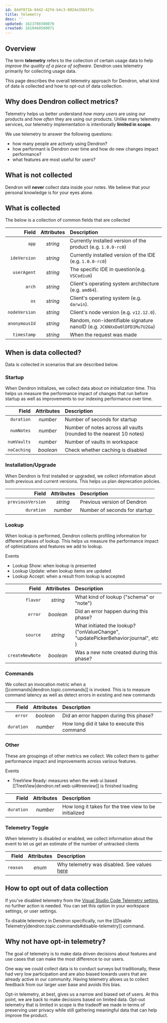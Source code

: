 ```yaml
---
id: 84df871b-9442-42fd-b4c3-0024e35b5f3c
title: Telemetry
desc: ''
updated: 1623700308070
created: 1619460500071
---
```


## Overview

The term **telemetry** refers to the collection of certain usage data to help _improve the quality of a piece of software_. Dendron uses telemetry primarily for collecting usage data.

This page describes the overall telemetry approach for Dendron, what kind of data is collected and how to opt-out of data collection.

## Why does Dendron collect metrics?

Telemetry helps us better understand _how many users_ are using our products and _how often_ they are using our products. Unlike many telemetry services, our telemetry implementation is intentionally **limited in scope**.

We use telemetry to answer the following questions: 
  - how many people are actively using Dendron?
  - how performant is Dendron over time and how do new changes impact performance?
  - what features are most useful for users?

## What is not collected

Dendron will **never** collect data inside your notes. We believe that your personal knowledge is for your eyes alone. 

## What is collected

The below is a collection of common fields that are collected

|          Field | Attributes | Description                                                                            |
| -------------: | :--------: | :------------------------------------------------------------------------------------- |
|      `app` |  _string_  | Currently installed version of the product (e.g. `1.0.0-rc0`)                          |
|      `ideVersion` |  _string_  | Currently installed version of the IDE (e.g. `1.0.0-rc0`)                          |
|      `userAgent` |  _string_  |  The specific IDE in question(e.g. `VSCodium`)                          |
|         `arch` |  _string_  | Client's operating system architecture (e.g. `amd64`).                                 |
|           `os` |  _string_  | Client's operating system (e.g. `darwin`).                                             |
| `nodeVersion` |  _string_  | Client's node version (e.g. `v12.12.0`).                                               |
|    `anonymousId` |  _string_  | Random, non-identifiable signature nanoID (e.g. `JC6NXxDa0lDFD1Mu7U2Ga`) |
|    `timestamp` |  _string_  | When the request was made   |
  

## When is data collected?

Data is collected in scenarios that are described below. 

### Startup 

When Dendron initializes, we collect data about on initialization time. This helps us measure the performance impact of changes that run before startup as well as improvements to our indexing performance over time. 

|          Field | Attributes | Description                                                                            |
| -------------: | :--------: | :------------------------------------------------------------------------------------- |
|      `duration` |  _number_| Number of seconds for startup
|      `numNotes` |  _number_| Number of notes across all vaults (rounded to the nearest 10 notes) |
|      `numVaults` |  _number_| Number of vaults in workspace |
|      `noCaching` |  _boolean_| Check whether caching is disabled |


### Installation/Upgrade 
When Dendron is first installed or upgraded, we collect information about both previous and current versions. This helps us plan deprecation policies. 


|          Field | Attributes | Description                                                                            |
| -------------: | :--------: | :------------------------------------------------------------------------------------- |
|      `previousVersion` |  _string_| Previous version of Dendron |
|      `duration` |  _number_| Number of seconds for startup

### Lookup

When lookup is performed, Dendron collects profiling information for different phases of lookup. This helps us measure the performance impact of optimizations and features we add to lookup.

Events
- Lookup Show: when lookup is presented
- Lookup Update: when lookup items are updated
- Lookup Accept: when a result from lookup is accepted


|          Field | Attributes | Description                                                                            |
| -------------: | :--------: | :------------------------------------------------------------------------------------- |
|      `flavor` |  _string_| What kind of lookup ("schema" or "note") |
|      `error` |  _boolean_| Did an error happen during this phase? |
|      `source` |  _string_| What initiated the lookup? ("onValueChange", "updatePickerBehavior:journal", etc ) |
|      `createNewNote` |  _boolean_| Was a new note created during this phase? |

### Commands

We collect an invocation metric when a [[commands|dendron.topic.commands]] is invoked. This is to measure command latency as well as detect errors in existing and new commands


|          Field | Attributes | Description                                                                            |
| -------------: | :--------: | :------------------------------------------------------------------------------------- |
|      `error` |  _boolean_| Did an error happen during this phase? |
|      `duration` |  _number_| How long did it take to execute this command|


### Other

These are groupings of other metrics we collect. We collect them to gather performance impact and improvements across various features.

Events
- TreeView Ready: measures when the web ui based [[TreeView|dendron.ref.web-ui#treeview]] is finished loading

|          Field | Attributes | Description                                                                            |
| -------------: | :--------: | :------------------------------------------------------------------------------------- |
|      `duration` |  _number_| How long it takes for the tree view to be initialized |

### Telemetry Toggle
When telemetry is disabled or enabled, we collect information about the event to let us get an estimate of the number of untracked clients

|          Field | Attributes | Description                                                                            |
| -------------: | :--------: | :------------------------------------------------------------------------------------- |
|      `reason` |  _enum_| Why telemetry was disabled. See values [here](https://github.com/dendronhq/dendron/blob/master/packages/common-server/src/analytics.ts#L73:L73) |

## How to opt out of data collection

If you've disabled telemetry from the [Visual Studio Code Telemetry setting](https://code.visualstudio.com/docs/getstarted/telemetry), no further action is needed. You can set this option in your workspace settings, or user settings.

To disable telemetry in Dendron specifically, run the [[Disable Telemetry|dendron.topic.commands#disable-telemetry]] command.

## Why not have opt-in telemetry?

The goal of telemetry is to make data driven decisions about features and use cases that can make the most difference to our users. 

One way we could collect data is to conduct surveys but traditionally, these had very low participation and are also biased towards users that are already active in our community. Having telemetry allows us to collect feedback from our larger user base and avoids this bias. 

Opt-in telemetry, at best, gives us a narrow and biased set of users. At this point, we are back to make decisions based on limited data. Opt-out telemetry that is limited in scope is the tradeoff we made in terms of preserving user privacy while still gathering meaningful data that can help improve the product. 

